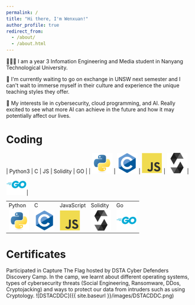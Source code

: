 ```yaml
---
permalink: /
title: "Hi there, I'm Wenxuan!"
author_profile: true
redirect_from: 
  - /about/
  - /about.html
---
```


👩🏻‍💻 I am a year 3 Infomation Engineering and Media student in Nanyang Technological University.

🐨 I'm currently waiting to go on exchange in UNSW next semester and I can't wait to immerse myself in their culture and experience the unique teaching styles they offer. 

🔎 My interests lie in cybersecurity, cloud programming, and AI. Really excited to see what more AI can achieve in the future and how it may potentially affect our lives.

Coding
======

| Python3 | C | JS | Solidity | GO |
|  <img src="https://github.com/devicons/devicon/blob/master/icons/python/python-original.svg" title="Python"  alt="Python" width="55" height="55"/> |  <img src="https://github.com/devicons/devicon/blob/master/icons/c/c-original.svg" title="C"  alt="C" width="55" height="55"/> |  <img src="https://github.com/devicons/devicon/blob/master/icons/javascript/javascript-original.svg" title="JavaScript" alt="JavaScript" width="55" height="55"/> |  <img src="https://github.com/devicons/devicon/blob/master/icons/solidity/solidity-original.svg" title="Solidity" alt="Solidity" width="55" height="55"/>|  <img src="https://github.com/devicons/devicon/blob/master/icons/go/go-original-wordmark.svg" title="Solidity" alt="Solidity" width="55" height="55"/>| 


<table>
  <tr>
    <td>Python</td>
    <td>C</td>
    <td>JavaScript</td>
    <td>Solidity</td>
    <td>Go</td>
  </tr>
  <tr>
    <td><img src="https://github.com/devicons/devicon/blob/master/icons/python/python-original.svg" alt="Python" width="55" height="55"/></td>
    <td><img src="https://github.com/devicons/devicon/blob/master/icons/c/c-original.svg" alt="C" width="55" height="55"/></td>
    <td><img src="https://github.com/devicons/devicon/blob/master/icons/javascript/javascript-original.svg" alt="JavaScript" width="55" height="55"/></td>
    <td><img src="https://github.com/devicons/devicon/blob/master/icons/solidity/solidity-original.svg" alt="Solidity" width="55" height="55"/></td>
    <td><img src="https://github.com/devicons/devicon/blob/master/icons/go/go-original-wordmark.svg" alt="Go" width="55" height="55"/></td>
  </tr>
</table>
  
Certificates
======
Participated in Capture The Flag hosted by DSTA Cyber Defenders Discovery Camp. In the camp, we learnt about different operating systems, types of cybersecurity threats (Social Engineering, Ransomware, DDos, Cryptojacking) and ways to protect our data from intruders such as using Cryptology.
![DSTACDDC]({{ site.baseurl }}/images/DSTACDDC.png)
